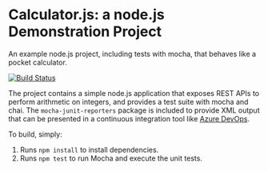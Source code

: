 Calculator.js: a node.js Demonstration Project
==============================================
An example node.js project, including tests with mocha, that behaves like
a pocket calculator.

[![Build Status](https://dev.azure.com/piotrhadam90238/Integrating%20External%20Source%20Control%20with%20Azure%20Pipelines/_apis/build/status/PiotrHadam.calculator?branchName=master)](https://dev.azure.com/piotrhadam90238/Integrating%20External%20Source%20Control%20with%20Azure%20Pipelines/_build/latest?definitionId=32&branchName=master)

The project contains a simple node.js application that exposes REST APIs
to perform arithmetic on integers, and provides a test suite with mocha
and chai.  The `mocha-junit-reporters` package is included to provide XML
output that can be presented in a continuous integration tool like
[Azure DevOps](https://azure.com/devops).

To build, simply:

1. Runs `npm install` to install dependencies.
2. Runs `npm test` to run Mocha and execute the unit tests.

